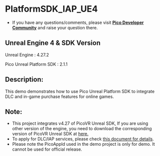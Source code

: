 # PlatformSDK_IAP_UE4

- If you have any questions/comments, please visit [**Pico Developer Community**](https://developer-global.pico-interactive.com/community) and raise your question there.

## Unreal Engine 4 & SDK Version
Unreal Engine : 4.27.2

Pico Unreal Platform SDK : 2.1.1


## Description:
This demo demonstrates how to use Pico Unreal Platform SDK to integrate DLC and in-game purchase features for online games.

## Note:
- This project integrates v4.27 of PicoVR Unreal SDK, If you are using other version of the engine, you need to download the corresponding version of PicoVR Unreal SDK at [here.](https://developer.pico-interactive.com/sdk/index?id=5)
- To apply for DLC/IAP services, please check [this document for details](https://developer.pico-interactive.com/docs/unreal/en/13156/enable_platform_service_/#enable-the-service).
- Please note the PicoAppId used in the demo project is only for demo. It cannot be used for official release.
